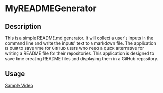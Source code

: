 # MyREADMEGenerator

## Description
This is a simple README.md generator. 
It will collect a user's inputs in the command line and write the inputs' text to a markdown file. 
The application is built to save time for GitHub users who need a quick alternative for writing a README file for their repositories.
This application is designed to save time creating README files and displaying them in a GitHub repository.

## Usage

[Sample Video](https://www.youtube.com/watch?v=-uaT_3WI3YI)
